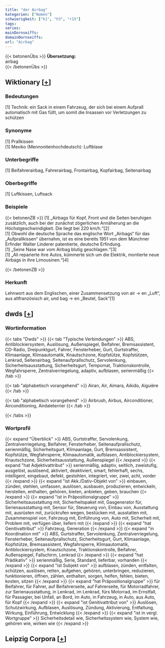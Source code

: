```yaml
---
title: "der Airbag"
kategorien: ["Nomen"]
schwierigkeit: ["k1", "h3", "r15"]
tags:
series:
mainDornseiffs:
domainDornseiffs:
url: "Airbag"
---
```


{{< betonenÜbs >}}
**Übersetzung:**  
airbag  
{{< /betonenÜbs >}}

## Wiktionary [[+](https://de.wiktionary.org/wiki/Airbag)]

### Bedeutungen
[1] Technik: ein Sack in einem Fahrzeug, der sich bei einem Aufprall automatisch mit Gas füllt, um somit die Insassen vor Verletzungen zu schützen  

### Synonyme
[1] Prallkissen  
[1] Mexiko (Mennonitenhochdeutsch): Luftblase  

### Unterbegriffe
[1] Beifahrerairbag, Fahrerairbag, Frontairbag, Kopfairbag, Seitenairbag  

### Oberbegriffe
[1] Luftkissen, Luftsack  

### Beispiele
{{< betonenZB >}}
[1] „Airbags für Kopf, Front und die Seiten beruhigen zusätzlich, auch bei der zunächst zögerlichen Annäherung an die Höchstgeschwindigkeit. Die liegt bei 220 km/h.“[2]  
[1] Obwohl die deutsche Sprache das englische Wort „Airbags“ für das „Aufprallkissen“ übernahm, ist es eine bereits 1951 von dem Münchner Erfinder Walter Linderer patentierte, deutsche Erfindung.  
[1] „Seine Nase war vom Airbag blutig geschlagen.“[3]  
[1] „Ali reparierte ihre Autos, kümmerte sich um die Elektrik, montierte neue Airbags in ihre Limousinen.“[4]  

{{< /betonenZB >}}
### Herkunft
Lehnwort aus dem Englischen, einer Zusammensetzung von air → en „Luft“, aus altfranzösisch air, und bag → en „Beutel, Sack“[1]  



## dwds [[+](https://www.dwds.de/wb/Airbag)]

### Wortinformation
{{< tabs "Dwds" >}}
{{< tab "Typische Verbindungen" >}}
ABS, Antiblockiersystem, Auslösung, Außenspiegel, Beifahrer, Bremsassistent, CD-Radio, Dreipunktgurt, Fahrer, Fensterheber, Gurt, Gurtstraffer, Klimaanlage, Klimaautomatik, Knautschzone, Kopfstütze, Kopfstützen, Lenkrad, Seitenairbag, Seitenaufprallschutz, Servolenkung, Sicherheitsausstattung, Sicherheitsgurt, Tempomat, Traktionskontrolle, Wegfahrsperre, Zentralverriegelung, adaptiv, aufblasen, serienmäßig
{{< /tab >}}

{{< tab "alphabetisch vorangehend" >}}
Airan, Air, Aimara, Aikido, Aiguière
{{< /tab >}}

{{< tab "alphabetisch vorangehend" >}}
Airbrush, Airbus, Airconditioner, Airconditioning, Airdaleterrier
{{< /tab >}}

{{< /tabs >}}

### Wortprofil
{{< expand "Überblick" >}} ABS, Gurtstraffer, Servolenkung, Zentralverriegelung, Beifahrer, Fensterheber, Seitenaufprallschutz, serienmäßig, Sicherheitsgurt, Klimaanlage, Gurt, Bremsassistent, Kopfstütze, Wegfahrsperre, Klimaautomatik, aufblasen, Antiblockiersystem, Knautschzone, Sicherheitsausstattung, Außenspiegel {{< /expand >}}
{{< expand "hat Adjektivattribut" >}} serienmäßig, adaptiv, seitlich, zweistufig, ausgelöst, auslösend, aktiviert, deaktiviert, smart, fehlerhaft, sechs, intelligent, eingebaut, defekt, gestohlen, integriert, vier, zwei, acht, vorder {{< /expand >}}
{{< expand "ist Akk./Dativ-Objekt von" >}} einbauen, zünden, stehlen, umfassen, auslösen, ausbauen, produzieren, entwickeln, herstellen, enthalten, gehören, bieten, anbieten, geben, brauchen {{< /expand >}}
{{< expand "ist in Präpositionalgruppe" >}} Sicherheitsausstattung mit, Sicherheitspaket mit, Gasgenerator für, Serienausstattung mit, Sensor für, Steuerung von, Einbau von, Ausstattung mit, ausrüsten mit, zurückrufen wegen, bestücken mit, ausstatten mit, Zusammenspiel von, Fahrzeug mit, Einführung von, Auto mit, Sicherheit mit, Problem mit, verfügen über, liefern mit {{< /expand >}}
{{< expand "hat Genitivattribut" >}} Fahrzeug, Generation {{< /expand >}}
{{< expand "in Koordination mit" >}} ABS, Gurtstraffer, Servolenkung, Zentralverriegelung, Fensterheber, Seitenaufprallschutz, Sicherheitsgurt, Gurt, Klimaanlage, Kopfstütze, Bremsassistent, Wegfahrsperre, Klimaautomatik, Antiblockiersystem, Knautschzone, Traktionskontrolle, Beifahrer, Außenspiegel, Fallschirm, Lenkrad {{< /expand >}}
{{< expand "hat Prädikativ" >}} serienmäßig, Serie, Standard, lieferbar, vorhanden {{< /expand >}}
{{< expand "ist Subjekt von" >}} aufblasen, zünden, entfalten, schützen, auslösen, retten, aufgehen, gehören, unterbringen, reduzieren, funktionieren, öffnen, zählen, enthalten, sorgen, helfen, fehlen, bieten, kosten, sitzen {{< /expand >}}
{{< expand "hat Präpositionalgruppe" >}} für Beifahrer, für Fahrer, auf Beifahrerseite, auf Fahrerseite, für Motorradfahrer, zur Serienausstattung, in Lenkrad, im Lenkrad, fürs Motorrad, im Ernstfall, für Passagier, bei Unfall, an Bord, im Auto, in Fahrzeug, in Auto, aus Auto, für Kopf {{< /expand >}}
{{< expand "ist Genitivattribut von" >}} Auslösen, Schutzwirkung, Aufblasen, Auslösung, Zündung, Aktivierung, Entfaltung, Wirkung, Einführung, Entwicklung {{< /expand >}}
{{< expand "ist in vergl. Wortgruppe" >}} Sicherheitsdetail wie, Sicherheitssystem wie, System wie, gehören wie, wirken wie {{< /expand >}}

## Leipzig Corpora [[+](https://corpora.uni-leipzig.de/en/res?word=Airbag&corpusId=deu_newscrawl-public_2018)]


